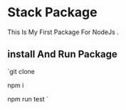 # Stack Package
This Is My First Package For NodeJs .

## install And Run Package

`git clone 

npm i 

npm run test `
